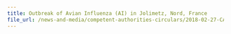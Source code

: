 ```yaml
---
title: Outbreak of Avian Influenza (AI) in Jolimetz, Nord, France 
file_url: /news-and-media/competent-authorities-circulars/2018-02-27-CA.pdf
---
```

